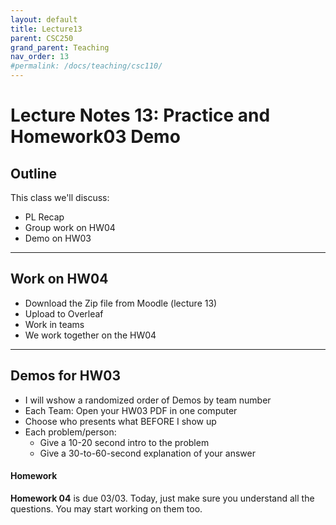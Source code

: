 ```yaml
---
layout: default
title: Lecture13
parent: CSC250
grand_parent: Teaching
nav_order: 13
#permalink: /docs/teaching/csc110/
---  
```


Lecture Notes 13: Practice and Homework03 Demo
=============================================================

  

## Outline ##


This class we'll discuss:

* PL Recap
* Group work on HW04
* Demo on HW03

 

* * *

Work on HW04
-------------------------------------

  * Download the Zip file from Moodle (lecture 13)
  * Upload to Overleaf
  * Work in teams
  * We work together on the HW04


* * *

Demos for HW03
-------------------------------------

  * I will wshow a randomized order of Demos by team number
  * Each Team: Open your HW03 PDF in one computer
  * Choose who presents what BEFORE I show up
  * Each problem/person: 
     * Give a 10-20 second intro to the problem
     * Give a 30-to-60-second explanation of your answer


#### Homework


**Homework 04** is due 03/03. Today, just make sure you understand all the questions. You may start working on them too.